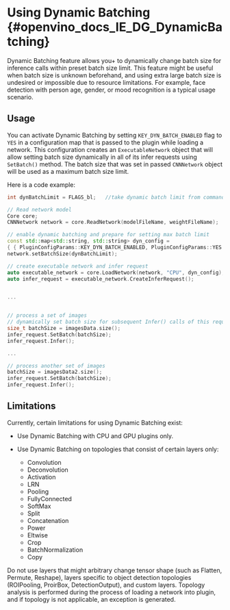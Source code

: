 Using Dynamic Batching {#openvino_docs_IE_DG_DynamicBatching}
======================

Dynamic Batching feature allows you+ to dynamically change batch size for inference calls
within preset batch size limit.
This feature might be useful when batch size is unknown beforehand, and using extra large batch size is
undesired or impossible due to resource limitations.
For example, face detection with person age, gender, or mood recognition is a typical usage scenario.


## Usage

You can activate Dynamic Batching by setting <code>KEY_DYN_BATCH_ENABLED</code> flag to <code>YES</code> in a configuration map that is
passed to the plugin while loading a network.
This configuration creates an <code>ExecutableNetwork</code> object that will allow setting batch size
dynamically in all of its infer requests using <code>SetBatch()</code> method.
The batch size that was set in passed <code>CNNNetwork</code> object will be used as a maximum batch size limit.

Here is a code example:
```cpp
int dynBatchLimit = FLAGS_bl;	//take dynamic batch limit from command line option

// Read network model
Core core;
CNNNetwork network = core.ReadNetwork(modelFileName, weightFileName);

// enable dynamic batching and prepare for setting max batch limit
const std::map<std::string, std::string> dyn_config = 
{ { PluginConfigParams::KEY_DYN_BATCH_ENABLED, PluginConfigParams::YES } };
network.setBatchSize(dynBatchLimit);

// create executable network and infer request
auto executable_network = core.LoadNetwork(network, "CPU", dyn_config);
auto infer_request = executable_network.CreateInferRequest();


...


// process a set of images
// dynamically set batch size for subsequent Infer() calls of this request
size_t batchSize = imagesData.size();
infer_request.SetBatch(batchSize);
infer_request.Infer();

...

// process another set of images
batchSize = imagesData2.size();
infer_request.SetBatch(batchSize);
infer_request.Infer();
```


## Limitations

Currently, certain limitations for using Dynamic Batching exist:

* Use Dynamic Batching with CPU and GPU plugins only.

* Use Dynamic Batching on topologies that consist of certain layers only:

	* Convolution
	* Deconvolution
	* Activation
	* LRN
	* Pooling
	* FullyConnected
	* SoftMax
	* Split
	* Concatenation
	* Power
	* Eltwise
	* Crop
	* BatchNormalization
	* Copy
	
Do not use layers that might arbitrary change tensor shape (such as Flatten, Permute, Reshape),
layers specific to object detection topologies (ROIPooling, ProirBox, DetectionOutput), and
custom layers.
Topology analysis is performed during the process of loading a network into plugin, and if topology is
not applicable, an exception is generated.

